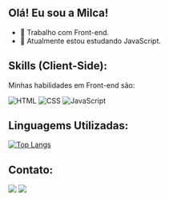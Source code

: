 ## Olá! Eu sou a Milca!

- 🔭 Trabalho com Front-end.
- 🌱 Atualmente estou estudando JavaScript.

<h2>Skills (Client-Side):</h2>
<p>Minhas habilidades em Front-end são:</p>

![HTML](https://img.shields.io/badge/HTML%205-323330?style=for-the-badge&logo=html5)
![CSS](https://img.shields.io/badge/CSS3-323330?style=for-the-badge&logo=css3&logoColor=007ACC)
![JavaScript](https://img.shields.io/badge/JavaScript-323330?style=for-the-badge&logo=javascript&logoColor=F7DF1E)

<h2>Linguagems Utilizadas:</h2>

[![Top Langs](https://github-readme-stats.vercel.app/api/top-langs/?username=mlcvrsz&layout=compact&theme=omni)](https://github.com/mlcvrsz/github-readme-stats)

## Contato:

<div>
  <a href = "mailto:mlcvrsz@gmail.com"><img src="https://img.shields.io/badge/-Gmail-%23333?style=for-the-badge&logo=gmail&logoColor=white" target="_blank"></a>
  <a href="https://www.linkedin.com/in/mlcvrsz" target="_blank"><img src="https://img.shields.io/badge/-LinkedIn-%230077B5?style=for-the-badge&logo=linkedin&logoColor=white" target="_blank"></a> 
<div>
